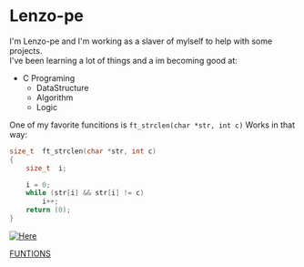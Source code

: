 # Lenzo-pe

I'm Lenzo-pe and I'm working as a slaver of mylself to help with some projects.  
I've been learning a lot of things and a im becoming good at:
* C Programing
	* DataStructure
	* Algorithm
	* Logic

One of my favorite funcitions is `ft_strclen(char *str, int c)`
Works in that way:
```c
size_t	ft_strclen(char *str, int c)
{
	size_t	i;

	i = 0;
	while (str[i] && str[i] != c)
		i++;
	return (0);
}
```

[![Here](https://github.com/google/material-design-icons/blob/master/png/social/architecture/materialiconsoutlined/48dp/2x/outline_architecture_black_48dp.png)](https://www.google.com/)

[FUNTIONS](FUNCTIONS.md)